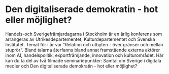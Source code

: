 # Den digitaliserade demokratin - hot eller möjlighet?

Handels\-och Sverigefrämjardagarna i Stockholm är en årlig konferens som arrangeras av Utrikesdepartementet, Kulturdepartementet och Svenska Institutet. Temat för i år var ”Relation och utbyten \- över gränser och mellan stuprör”. Bland talarna återfanns bland annat framstående externa aktörer inom AI, handelspolitik, exportfrämjande, innovation och kulturområdet. Här kan du ta del av två filmade seminariepunkter: Samtal om Sverige i digitala medier och Den digitaliserade demokratin \- hot eller möjlighet?

